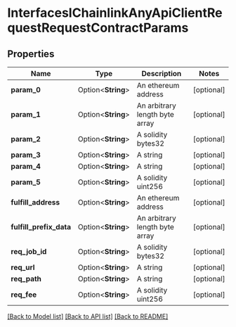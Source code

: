 # InterfacesIChainlinkAnyApiClientRequestRequestContractParams

## Properties

Name | Type | Description | Notes
------------ | ------------- | ------------- | -------------
**param_0** | Option<**String**> | An ethereum address | [optional]
**param_1** | Option<**String**> | An arbitrary length byte array | [optional]
**param_2** | Option<**String**> | A solidity bytes32 | [optional]
**param_3** | Option<**String**> | A string | [optional]
**param_4** | Option<**String**> | A string | [optional]
**param_5** | Option<**String**> | A solidity uint256 | [optional]
**fulfill_address** | Option<**String**> | An ethereum address | [optional]
**fulfill_prefix_data** | Option<**String**> | An arbitrary length byte array | [optional]
**req_job_id** | Option<**String**> | A solidity bytes32 | [optional]
**req_url** | Option<**String**> | A string | [optional]
**req_path** | Option<**String**> | A string | [optional]
**req_fee** | Option<**String**> | A solidity uint256 | [optional]

[[Back to Model list]](../README.md#documentation-for-models) [[Back to API list]](../README.md#documentation-for-api-endpoints) [[Back to README]](../README.md)


